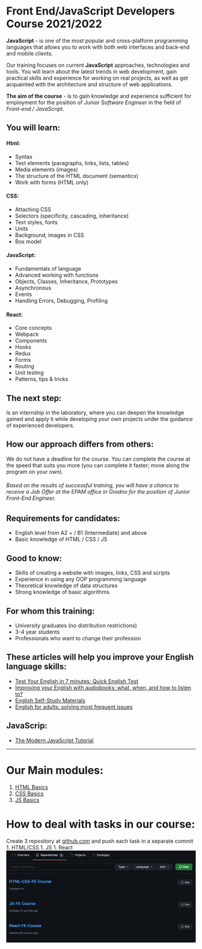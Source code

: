 # Front End/JavaScript Developers Course 2021/2022

__JavaScript__ - is one of the most popular and cross-platform programming languages that allows you to work with both web interfaces and back-end and mobile clients.

Our training focuses on current __JavaScript__ approaches, technologies and tools. You will learn about the latest trends in web development, gain practical skills and experience for working on real projects, as well as get acquainted with the architecture and structure of web applications.

__The aim of the course__ - is to gain knowledge and experience sufficient for employment for the position of *Junior Software Engineer* in the field of *Front-end / JavaScript*.

## You will learn:
#### Html:
- Syntax
- Text elements (paragraphs, links, lists, tables)
- Media elements (images)
- The structure of the HTML document (semantics)
- Work with forms (HTML only)
#### CSS:
- Attaching CSS
- Selectors (specificity, cascading, inheritance)
- Text styles, fonts
- Units
- Background, images in CSS
- Box model
#### JavaScript:
- Fundamentals of language
- Advanced working with functions
- Objects, Classes, Inheritance, Prototypes
- Asynchronous
- Events
- Handling Errors, Debugging, Profiling
#### React:
- Core concepts
- Webpack
- Components
- Hooks
- Redux
- Forms
- Routing
- Unit testing
- Patterns, tips & tricks

## The next step:
Is an internship in the laboratory, where you can deepen the knowledge gained and apply it while developing your own projects under the guidance of experienced developers. 

## How our approach differs from others:
We do not have a deadline for the course. You can complete the course at the speed that suits you more (you can complete it faster; move along the program on your own).

###### Based on the results of successful training, you will have a chance to receive a Job Offer at the EPAM office in Grodno for the position of Junior Front-End Engineer.

## Requirements for candidates:
- English level from A2 + / B1 (Intermediate) and above
- Basic knowledge of HTML / CSS / JS

## Good to know:
- Skills of creating a website with images, links, CSS and scripts
- Experience in using any OOP programming language
- Theoretical knowledge of data structures
- Strong knowledge of basic algorithms

## For whom this training:
- University graduates (no distribution restrictions)
- 3-4 year students
- Professionals who want to change their profession

## These articles will help you improve your English language skills:
- [Test Your English in 7 minutes: Quick English Test](https://training.by/#!/News/328)
- [Improving your English with audiobooks: what, when, and how to listen to?](https://training.by/#!/News/313)
- [English Self-Study Materials](https://training.by/#!/News/203)
- [English for adults: solving most frequent issues](https://training.by/#!/News/180)

## JavaScrip:
- [The Modern JavaScript Tutorial](https://javascript.info/)
-------
# Our Main modules:
1. [HTML Basics](https://github.com/Front-Grodno/Front-Grodno-JS-course-2021/tree/master/modules/html)
1. [CSS Basics](https://github.com/Front-Grodno/Front-Grodno-JS-course-2021/tree/master/modules/css)
1. [JS Basics](https://github.com/Front-Grodno/Front-Grodno-JS-course-2021/tree/master/modules/js)

# How to deal with tasks in our course:
Create 3 repository at [github.com](https://github.com/) and push each task in a separate commit
    1. HTML/CSS
    1. JS
    1. React
![image info](assets/git_example.png)

